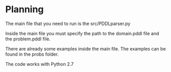 # Planning

The main file that you need to run is the src/PDDLparser.py

Inside the main file you must specify the path to the domain.pddl file and the problem.pddl file.

There are already some examples inside the main file. The examples can be found in the probs folder.

The code works with Python 2.7

